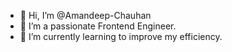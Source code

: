 - 👋 Hi, I’m @Amandeep-Chauhan
- 👀 I’m a passionate Frontend Engineer.
- 🌱 I’m currently learning to improve my efficiency.
<!-- - 📫 How to reach me ... -->
